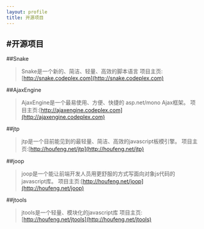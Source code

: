 ```yaml
---
layout: profile
title: 开源项目
---
```

#开源项目
---

##Snake
>Snake是一个新的、简洁、轻量、高效的脚本语言
>项目主页:[http://snake.codeplex.com](http://snake.codeplex.com)

##AjaxEngine
>AjaxEngine是一个最易使用、方便、快捷的 asp.net/mono Ajax框架。
>项目主页:[http://ajaxengine.codeplex.com](http://ajaxengine.codeplex.com)

##jtp
>jtp是一个目前能见到的最轻量、简洁、高效的javascript板模引擎。
>项目主页:[http://houfeng.net/jtp](http://houfeng.net/jtp)

##joop
>joop是一个能让前端开发人员用更舒服的方式写面向对象js代码的javascript库。
>项目主页:[http://houfeng.net/joop](http://houfeng.net/joop)

##jtools
>jtools是一个轻量、模块化的javascript库
>项目主页:[http://houfeng.net/jtools](http://houfeng.net/jtools)



